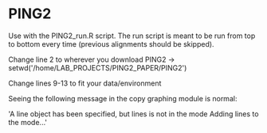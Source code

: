 # PING2

Use with the PING2_run.R script.
The run script is meant to be run from top to bottom every time (previous alignments should be skipped).

Change line 2 to wherever you download PING2 -> setwd('/home/LAB_PROJECTS/PING2_PAPER/PING2')

Change lines 9-13 to fit your data/environment

Seeing the following message in the copy graphing module is normal:

'A line object has been specified, but lines is not in the mode
Adding lines to the mode...'

